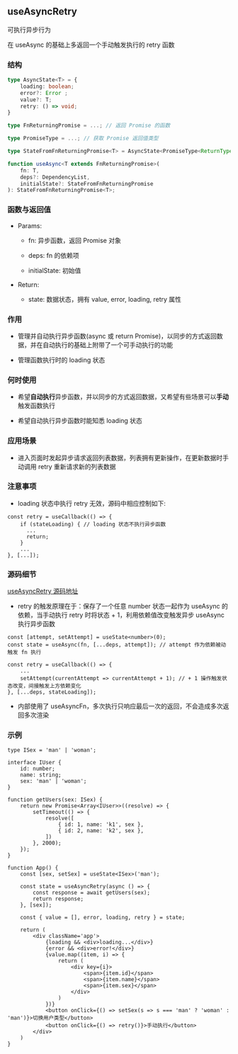 ## useAsyncRetry

可执行异步行为

在 useAsync 的基础上多返回一个手动触发执行的 retry 函数

### 结构

```ts
type AsyncState<T> = {
    loading: boolean;
    error?: Error ;
    value?: T;
    retry: () => void;
}

type FnReturningPromise = ...; // 返回 Promise 的函数

type PromiseType = ...; // 获取 Promise 返回值类型

type StateFromFnReturningPromise<T> = AsyncState<PromiseType<ReturnType<T>>>; // 其实就是 AsyncState 的结构，只是根据我们 Promise 返回值给 value 赋值了类型

function useAsync<T extends FnReturningPromise>(
    fn: T, 
    deps?: DependencyList, 
    initialState?: StateFromFnReturningPromise
): StateFromFnReturningPromise<T>;
```

### 函数与返回值

- Params:

    - fn: 异步函数，返回 Promise 对象

    - deps: fn 的依赖项

    - initialState: 初始值

- Return:

    - state: 数据状态，拥有 value, error, loading, retry 属性

### 作用

- 管理并自动执行异步函数(async 或 return Promise)，以同步的方式返回数据，并在自动执行的基础上附带了一个可手动执行的功能

- 管理函数执行时的 loading 状态

### 何时使用

- 希望**自动执行**异步函数，并以同步的方式返回数据，又希望有些场景可以**手动**触发函数执行

- 希望自动执行异步函数时能知悉 loading 状态

### 应用场景

- 进入页面时发起异步请求返回列表数据，列表拥有更新操作，在更新数据时手动调用 retry 重新请求新的列表数据

### 注意事项

- loading 状态中执行 retry 无效，源码中相应控制如下:

```tsx
const retry = useCallback(() => {
    if (stateLoading) { // loading 状态不执行异步函数
      ...
      return;
    }
    ...
}, [...]);
```

### 源码细节

[useAsyncRetry 源码地址](https://github.com/streamich/react-use/blob/master/src/useAsyncRetry.ts)

- retry 的触发原理在于：保存了一个任意 number 状态一起作为 useAsync 的依赖，当手动执行 retry 时将状态 + 1，利用依赖值改变触发异步 useAsync 执行异步函数

```tsx
const [attempt, setAttempt] = useState<number>(0);
const state = useAsync(fn, [...deps, attempt]); // attempt 作为依赖被动触发 fn 执行

const retry = useCallback(() => {
    ...
    setAttempt(currentAttempt => currentAttempt + 1); // + 1 操作触发状态改变，间接触发上方依赖变化
}, [...deps, stateLoading]);
```

- 内部使用了 useAsyncFn，多次执行只响应最后一次的返回，不会造成多次返回多次渲染

### 示例

```tsx
type ISex = 'man' | 'woman';

interface IUser {
    id: number;
    name: string;
    sex: 'man' | 'woman';
}

function getUsers(sex: ISex) {
    return new Promise<Array<IUser>>((resolve) => {
        setTimeout(() => {
            resolve([
                { id: 1, name: 'k1', sex },
                { id: 2, name: 'k2', sex },
            ])
        }, 2000);
    });
}

function App() {
    const [sex, setSex] = useState<ISex>('man');

    const state = useAsyncRetry(async () => {
        const response = await getUsers(sex);
        return response;
    }, [sex]);

    const { value = [], error, loading, retry } = state;

    return (
        <div className='app'>
            {loading && <div>loading...</div>}
            {error && <div>error!</div>}
            {value.map((item, i) => {
                return (
                    <div key={i}>
                        <span>{item.id}</span>
                        <span>{item.name}</span>
                        <span>{item.sex}</span>
                    </div>
                )
            })}
            <button onClick={() => setSex(s => s === 'man' ? 'woman' : 'man')}>切换用户类型</button>
            <button onClick={() => retry()}>手动执行</button>
        </div>
    )
}
```
